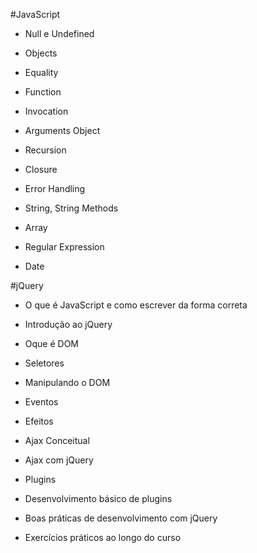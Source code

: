 #JavaScript

* Null e Undefined

* Objects

* Equality

* Function

* Invocation

* Arguments Object

* Recursion

* Closure

* Error Handling

* String, String Methods

* Array

* Regular Expression

* Date

#jQuery

* O que é JavaScript e como escrever da forma correta

* Introdução ao jQuery

* Oque é DOM

* Seletores

* Manipulando o DOM

* Eventos

* Efeitos

* Ajax Conceitual

* Ajax com jQuery

* Plugins

* Desenvolvimento básico de plugins

* Boas práticas de desenvolvimento com jQuery

* Exercícios práticos ao longo do curso